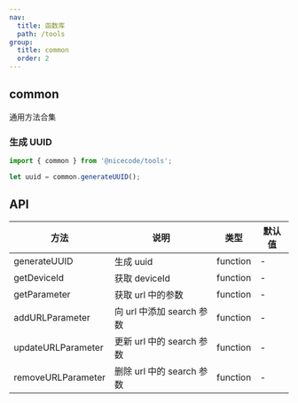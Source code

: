 ```yaml
---
nav:
  title: 函数库
  path: /tools
group:
  title: common
  order: 2
---
```


## common

通用方法合集

### 生成 UUID

```js
import { common } from '@nicecode/tools';

let uuid = common.generateUUID();
```

<!-- <code src="./demo/index.tsx" /> -->

## API

| 方法               | 说明                      | 类型     | 默认值 |
| ------------------ | ------------------------- | -------- | ------ |
| generateUUID       | 生成 uuid                 | function | -      |
| getDeviceId        | 获取 deviceId             | function | -      |
| getParameter       | 获取 url 中的参数         | function | -      |
| addURLParameter    | 向 url 中添加 search 参数 | function | -      |
| updateURLParameter | 更新 url 中的 search 参数 | function | -      |
| removeURLParameter | 删除 url 中的 search 参数 | function | -      |
